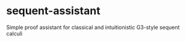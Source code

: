 # sequent-assistant
Simple proof assistant for classical and intuitionistic G3-style sequent calculi
